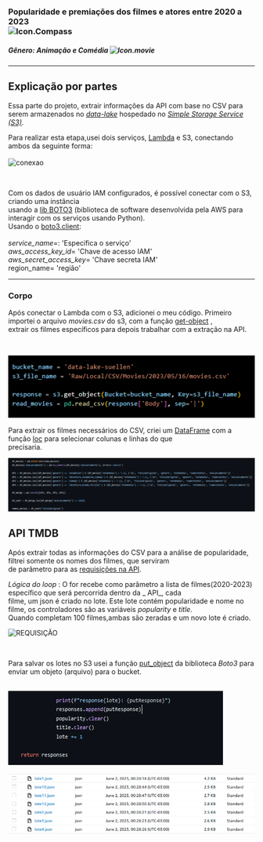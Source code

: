 ### Popularidade e premiações dos filmes e atores entre 2020 a 2023 <br> ![Icon.Compass](https://github.com/suellencosta7/Trilha_Aprendizado/blob/main/icon-compass.png)
##### Gênero: _Animação e Comédia_ ![Icon.movie](https://github.com/suellencosta7/Mini_Projetos.Front/blob/main/imgs/icons8-projetor-de-filme-32.png)

---

## Explicação por partes 

Essa parte do projeto, extrair informações da API com base no CSV para serem armazenados no [_data-lake_](https://aws.amazon.com/pt/big-data/datalakes-and-analytics/what-is-a-data-lake/) <b3>
hospedado no [_Simple Storage Service (S3)_](https://aws.amazon.com/pt/s3/).<br>

Para realizar esta etapa,usei dois serviços, [Lambda](https://aws.amazon.com/pt/lambda/) e S3, conectando ambos da seguinte forma:<BR> 
<br>
![conexao](https://github.com/suellencosta7/Projeto-final/blob/main/imgs/conex%C3%A3oBucket.PNG)

<br>

Com os dados de usuário IAM configurados, é possível conectar com o S3, criando uma instância  <br>
usando a [lib BOTO3](https://boto3.amazonaws.com/v1/documentation/api/latest/index.html) (biblioteca de software desenvolvida pela AWS para interagir com os serviços usando Python). <br>
Usando o [boto3.client](https://boto3.amazonaws.com/v1/documentation/api/latest/guide/configuration.html):<br>
<br>
*service_name*=: 'Especifica o serviço' 
<br>
*aws_access_key_id*= 'Chave de acesso IAM'
<br>
*aws_secret_access_key*= 'Chave secreta IAM'
<br>
region_name= 'região'
<br>

--- 
### Corpo 

Após conectar o Lambda com o S3, adicionei o meu código. Primeiro importei o arquivo _movies.csv_ do s3, com a função [get-object](https://docs.aws.amazon.com/cli/latest/reference/s3api/get-object.html) ,<br>
extrair os filmes específicos para depois trabalhar com a extração na API. <br>

<br>

![CSV](https://github.com/suellencosta7/Projeto-final/blob/main/imgs/readCSV.PNG) <br>


Para extrair os filmes necessários do CSV, criei um [DataFrame](https://pandas.pydata.org/docs/reference/api/pandas.DataFrame.html) com a função [loc](https://pandas.pydata.org/docs/reference/api/pandas.DataFrame.loc.html) para selecionar colunas e linhas do que <br>
precisaria.<br>

![DATAFRAME](https://github.com/suellencosta7/Projeto-final/blob/main/imgs/DataFrames.PNG)

 ## API TMDB

Após extrair todas as informações do CSV para a análise de popularidade, filtrei somente os nomes dos filmes, que serviram <br>
de parâmetro para as [requisições na API](https://docs.python.org/3/library/urllib.request.html).<br>

*Lógica do loop* : O for recebe como parâmetro a lista de filmes(2020-2023) específico que será percorrida dentro da _ API_, cada<br> filme, um json é criado no lote. Este lote contém popularidade e nome no filme, os controladores são as variáveis _popularity_ e _title_.<br>
Quando completam 100 filmes,ambas são zeradas e um novo lote é criado.
 <br>


![REQUISIÇÃO](https://github.com/suellencosta7/Mini_Projetos.Front/blob/main/imgs/extracao_loop.PNG)

<br>

Para salvar os lotes no S3 usei a função [put_object](https://docs.aws.amazon.com/AmazonS3/latest/API/API_PutObject.html) da biblioteca *Boto3* para enviar um objeto (arquivo) para o bucket.<br> 
 <br>

![save](https://github.com/suellencosta7/Projeto-final/blob/main/imgs/CondicaoSave.PNG) <br>

![lotes](https://github.com/suellencosta7/Projeto-final/blob/main/imgs/JSONS.PNG)

